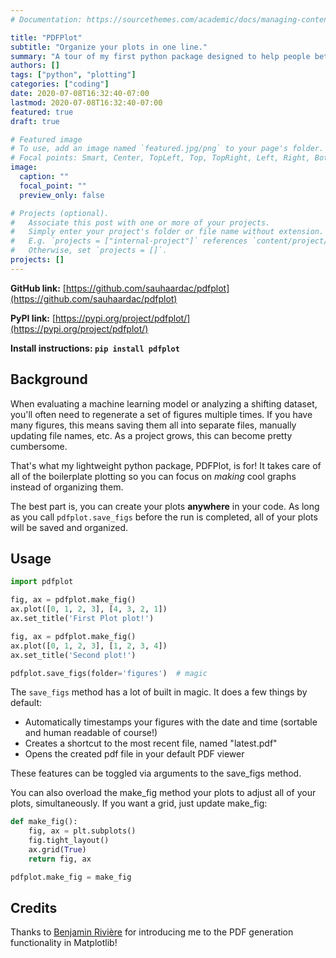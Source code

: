 ```yaml
---
# Documentation: https://sourcethemes.com/academic/docs/managing-content/

title: "PDFPlot"
subtitle: "Organize your plots in one line."
summary: "A tour of my first python package designed to help people better organize plots for their big projects."
authors: []
tags: ["python", "plotting"]
categories: ["coding"]
date: 2020-07-08T16:32:40-07:00
lastmod: 2020-07-08T16:32:40-07:00
featured: true
draft: true

# Featured image
# To use, add an image named `featured.jpg/png` to your page's folder.
# Focal points: Smart, Center, TopLeft, Top, TopRight, Left, Right, BottomLeft, Bottom, BottomRight.
image:
  caption: ""
  focal_point: ""
  preview_only: false

# Projects (optional).
#   Associate this post with one or more of your projects.
#   Simply enter your project's folder or file name without extension.
#   E.g. `projects = ["internal-project"]` references `content/project/deep-learning/index.md`.
#   Otherwise, set `projects = []`.
projects: []
---
```


**GitHub link:** [https://github.com/sauhaardac/pdfplot](https://github.com/sauhaardac/pdfplot)

**PyPI link:** [https://pypi.org/project/pdfplot/](https://pypi.org/project/pdfplot/)

**Install instructions: `pip install pdfplot`**

## Background

When evaluating a machine learning model or analyzing a shifting dataset, you'll often need to regenerate a set of figures multiple times. If you have many figures, this means saving them all into separate files, manually updating file names, etc. As a project grows, this can become pretty cumbersome.

That's what my lightweight python package, PDFPlot, is for! It takes care of all of the boilerplate plotting so you can focus on *making* cool graphs instead of organizing them.

The best part is, you can create your plots **anywhere** in your code. As long as you call `pdfplot.save_figs` before the run is completed, all of your plots will be saved and organized.

## Usage

```python
import pdfplot

fig, ax = pdfplot.make_fig()
ax.plot([0, 1, 2, 3], [4, 3, 2, 1])
ax.set_title('First Plot plot!')

fig, ax = pdfplot.make_fig()
ax.plot([0, 1, 2, 3], [1, 2, 3, 4])
ax.set_title('Second plot!')

pdfplot.save_figs(folder='figures')  # magic
```

The `save_figs` method has a lot of built in magic. It does a few things by default:

- Automatically timestamps your figures with the date and time (sortable and human readable of course!)
- Creates a shortcut to the most recent file, named "latest.pdf"
- Opens the created pdf file in your default PDF viewer

These features can be toggled via arguments to the save_figs method.



You can also overload the make_fig method  your plots to adjust all of your plots, simultaneously. If you want a grid, just update make_fig:

```python
def make_fig():
    fig, ax = plt.subplots()
    fig.tight_layout()
    ax.grid(True)
    return fig, ax

pdfplot.make_fig = make_fig
```



## Credits

Thanks to [Benjamin Rivière](https://www.linkedin.com/in/benjamin-rivi%C3%A8re-442419a2/) for introducing me to the PDF generation functionality in Matplotlib!
